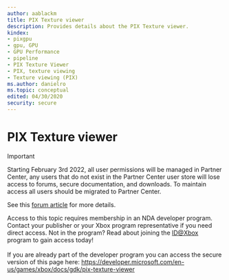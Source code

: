 ```yaml
---
author: aablackm
title: PIX Texture viewer
description: Provides details about the PIX Texture viewer.
kindex:
- pixgpu
- gpu, GPU
- GPU Performance
- pipeline
- PIX Texture Viewer
- PIX, texture viewing
- Texture viewing (PIX)
ms.author: danielro
ms.topic: conceptual
edited: 04/30/2020
security: secure
---
```


# PIX Texture viewer
> [!IMPORTANT]
> Starting February 3rd 2022, all user permissions will be managed in Partner Center, any users that do not exist in the Partner Center user store will lose access to forums, secure documentation, and downloads. To maintain access all users should be migrated to Partner Center. <p></p>See this <a href="https://forums.xboxlive.com/articles/132187/breaking-change-user-access-for-forums-secure-docu.html">forum article</a> for more details.  

 Access to this topic requires membership in an NDA developer program. Contact your publisher or your Xbox program representative if you need direct access. Not in the program? Read about joining the <a href="https://www.xbox.com/Developers/id">ID@Xbox</a> program to gain access today!  <br/><br/>If you are already part of the developer program you can access the secure version of this page here: <a target="_blank" href="https://developer.microsoft.com/en-us/games/xbox/docs/gdk/pix-texture-viewer">https://developer.microsoft.com/en-us/games/xbox/docs/gdk/pix-texture-viewer</a>